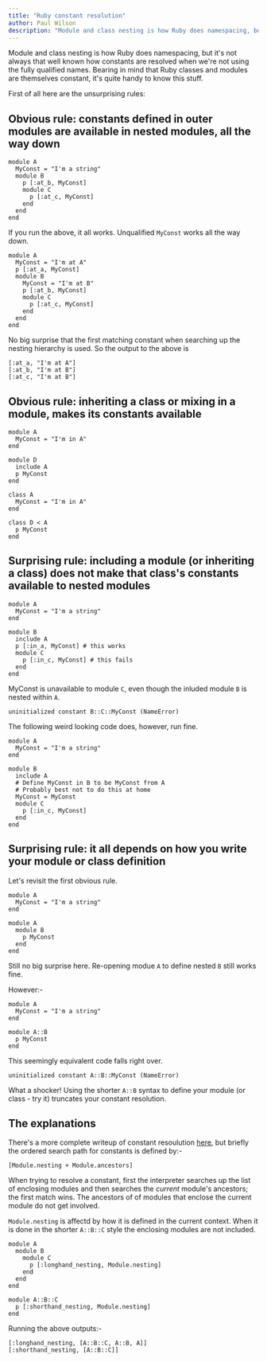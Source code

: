 ```yaml
---
title: "Ruby constant resolution"
author: Paul Wilson
description: "Module and class nesting is how Ruby does namespacing, but it's not always that well known how constants are resolved."
---
```


Module and class nesting is how Ruby does namespacing, but it's not always that well known how constants are resolved when we're not using the fully qualified names. Bearing in mind that Ruby classes and modules are themselves constant, it's quite handy to know this stuff.

First of all here are the unsurprising rules:

## Obvious rule: constants defined in outer modules are available in nested modules, all the way down


```
module A
  MyConst = "I'm a string"
  module B
    p [:at_b, MyConst]
    module C
      p [:at_c, MyConst]
    end
  end
end
```

If you run the above, it all works. Unqualified ```MyConst``` works all the way down.

```
module A
  MyConst = "I'm at A"
  p [:at_a, MyConst]
  module B
    MyConst = "I'm at B"
    p [:at_b, MyConst]
    module C
      p [:at_c, MyConst]
    end
  end
end

```
No big surprise that the first matching constant when searching up the nesting hierarchy is used. So the output to the above is

```
[:at_a, "I'm at A"]
[:at_b, "I'm at B"]
[:at_c, "I'm at B"]
```

## Obvious rule: inheriting a class or mixing in a module, makes its constants available

```
module A
  MyConst = "I'm in A"
end

module D
  include A
  p MyConst
end
```

```
class A
  MyConst = "I'm in A"
end

class D < A
  p MyConst
end
```

## Surprising rule: including a module (or inheriting a class) does not make that class's constants available to nested modules


```
module A
  MyConst = "I'm a string"
end

module B
  include A
  p [:in_a, MyConst] # this works
  module C
    p [:in_c, MyConst] # this fails
  end
end
```

MyConst is unavailable to module ```C```, even though the inluded module ```B``` is nested within ```A```.

```
uninitialized constant B::C::MyConst (NameError)
```

The following weird looking code does, however, run fine.

```
module A
  MyConst = "I'm a string"
end

module B
  include A
  # Define MyConst in B to be MyConst from A 
  # Probably best not to do this at home
  MyConst = MyConst
  module C
    p [:in_c, MyConst]
  end
end
```


## Surprising rule: it all depends on how you write your module or class definition

Let's revisit the first obvious rule.

```
module A
  MyConst = "I'm a string"
end

module A
  module B
    p MyConst
  end
end
```

Still no big surprise here. Re-opening modue ```A``` to define nested ```B``` still works fine.

However:-

```
module A
  MyConst = "I'm a string"
end

module A::B
  p MyConst
end
```

This seemingly equivalent code falls right over.

```
uninitialized constant A::B::MyConst (NameError)
```

What a shocker! Using the shorter ```A::B``` syntax to define your module (or class - try it) truncates your constant resolution.

## The explanations

There's a more complete writeup of constant resoulution [here](https://valve.github.io/blog/2013/10/26/constant-resolution-in-ruby/), but briefly the ordered search path for constants is defined by:-

```
[Module.nesting + Module.ancestors]
```

When trying to resolve a constant, first the interpreter searches up the list of enclosing modules and then searches the _current_ module's ancestors; the first match wins. The ancestors of of modules that enclose the current module do not get involved. 

```Module.nesting``` is affectd by how it is defined in the current context. When it is done in the shorter ```A::B::C``` style the enclosing modules are not included.

```
module A
  module B
    module C
      p [:longhand_nesting, Module.nesting]
    end
  end
end

module A::B::C
  p [:shorthand_nesting, Module.nesting]
end
```

Running the above outputs:-

```
[:longhand_nesting, [A::B::C, A::B, A]]
[:shorthand_nesting, [A::B::C]]
```
